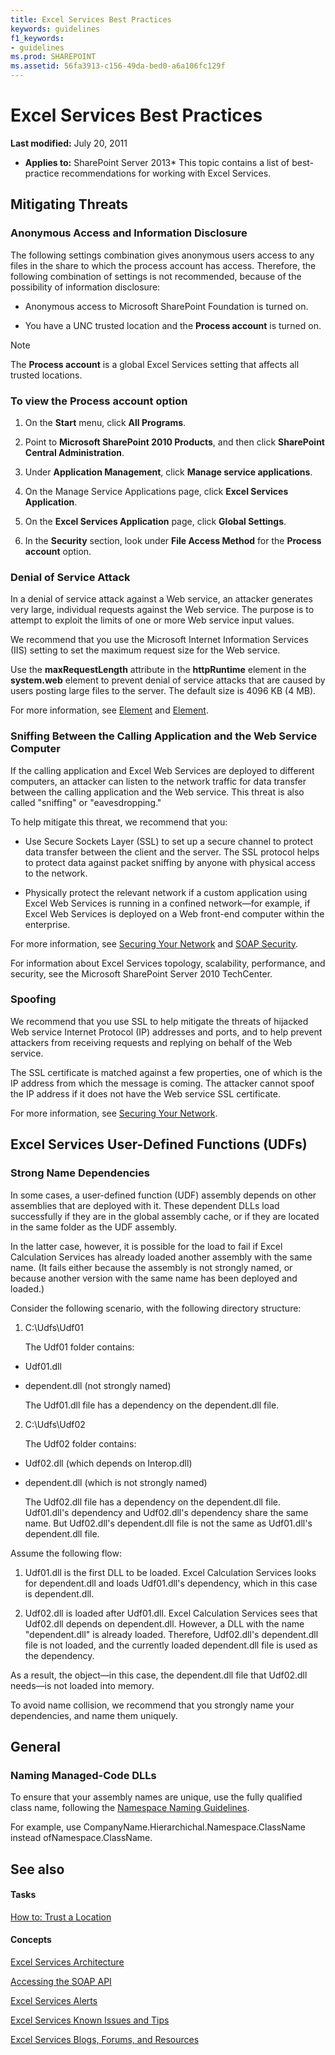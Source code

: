 ```yaml
---
title: Excel Services Best Practices
keywords: guidelines
f1_keywords:
- guidelines
ms.prod: SHAREPOINT
ms.assetid: 56fa3913-c156-49da-bed0-a6a106fc129f
---
```



# Excel Services Best Practices

 **Last modified:** July 20, 2011
  
    
    

 * **Applies to:** SharePoint Server 2013* 
This topic contains a list of best-practice recommendations for working with Excel Services. 
  
    
    


## Mitigating Threats


### Anonymous Access and Information Disclosure

The following settings combination gives anonymous users access to any files in the share to which the process account has access. Therefore, the following combination of settings is not recommended, because of the possibility of information disclosure: 
  
    
    

- Anonymous access to Microsoft SharePoint Foundation is turned on. 
    
  
- You have a UNC trusted location and the  **Process account** is turned on.
    
  

> [!Note]  
> The  **Process account** is a global Excel Services setting that affects all trusted locations.
  
    
    


### To view the Process account option


1. On the  **Start** menu, click **All Programs**. 
    
  
2. Point to  **Microsoft SharePoint 2010 Products**, and then click  **SharePoint Central Administration**. 
    
  
3. Under  **Application Management**, click  **Manage service applications**. 
    
  
4. On the Manage Service Applications page, click  **Excel Services Application**. 
    
  
5. On the  **Excel Services Application** page, click **Global Settings**. 
    
  
6. In the  **Security** section, look under **File Access Method** for the **Process account** option.
    
  

### Denial of Service Attack

In a denial of service attack against a Web service, an attacker generates very large, individual requests against the Web service. The purpose is to attempt to exploit the limits of one or more Web service input values. 
  
    
    
We recommend that you use the Microsoft Internet Information Services (IIS) setting to set the maximum request size for the Web service. 
  
    
    
Use the  **maxRequestLength** attribute in the **httpRuntime** element in the **system.web** element to prevent denial of service attacks that are caused by users posting large files to the server. The default size is 4096 KB (4 MB).
  
    
    
For more information, see  [<httpRuntime> Element](http://msdn.microsoft.com/library/e9b81350-8aaf-47cc-9843-5f7d0c59f369.aspx) and [<maxRequestLength> Element](http://msdn.microsoft.com/library/fd52b2c5-5014-4e6f-b869-4ea666dc83d6.aspx). 
  
    
    

### Sniffing Between the Calling Application and the Web Service Computer

If the calling application and Excel Web Services are deployed to different computers, an attacker can listen to the network traffic for data transfer between the calling application and the Web service. This threat is also called "sniffing" or "eavesdropping." 
  
    
    
To help mitigate this threat, we recommend that you: 
  
    
    

- Use Secure Sockets Layer (SSL) to set up a secure channel to protect data transfer between the client and the server. The SSL protocol helps to protect data against packet sniffing by anyone with physical access to the network. 
    
  
- Physically protect the relevant network if a custom application using Excel Web Services is running in a confined network—for example, if Excel Web Services is deployed on a Web front-end computer within the enterprise. 
    
  
For more information, see  [Securing Your Network](http://msdn.microsoft.com/library/af62ece0-0dd7-4b8e-ad12-4d13f2d60816.aspx) and [SOAP Security](http://msdn.microsoft.com/en-us/library/aa912494.aspx). 
  
    
    
For information about Excel Services topology, scalability, performance, and security, see the Microsoft SharePoint Server 2010 TechCenter. 
  
    
    

### Spoofing

We recommend that you use SSL to help mitigate the threats of hijacked Web service Internet Protocol (IP) addresses and ports, and to help prevent attackers from receiving requests and replying on behalf of the Web service. 
  
    
    
The SSL certificate is matched against a few properties, one of which is the IP address from which the message is coming. The attacker cannot spoof the IP address if it does not have the Web service SSL certificate. 
  
    
    
For more information, see  [Securing Your Network](http://msdn.microsoft.com/library/af62ece0-0dd7-4b8e-ad12-4d13f2d60816.aspx). 
  
    
    

## Excel Services User-Defined Functions (UDFs)


### Strong Name Dependencies

In some cases, a user-defined function (UDF) assembly depends on other assemblies that are deployed with it. These dependent DLLs load successfully if they are in the global assembly cache, or if they are located in the same folder as the UDF assembly. 
  
    
    
In the latter case, however, it is possible for the load to fail if Excel Calculation Services has already loaded another assembly with the same name. (It fails either because the assembly is not strongly named, or because another version with the same name has been deployed and loaded.) 
  
    
    
Consider the following scenario, with the following directory structure: 
  
    
    

1. C:\\Udfs\\Udf01 
    
    The Udf01 folder contains: 
    
  - Udf01.dll 
    
  
  - dependent.dll (not strongly named) 
    
  

    The Udf01.dll file has a dependency on the dependent.dll file. 
    
  
2. C:\\Udfs\\Udf02 
    
    The Udf02 folder contains: 
    
  - Udf02.dll (which depends on Interop.dll) 
    
  
  - dependent.dll (which is not strongly named) 
    
  

    The Udf02.dll file has a dependency on the dependent.dll file. Udf01.dll's dependency and Udf02.dll's dependency share the same name. But Udf02.dll's dependent.dll file is not the same as Udf01.dll's dependent.dll file. 
    
  
Assume the following flow: 
  
    
    

1. Udf01.dll is the first DLL to be loaded. Excel Calculation Services looks for dependent.dll and loads Udf01.dll's dependency, which in this case is dependent.dll. 
    
  
2. Udf02.dll is loaded after Udf01.dll. Excel Calculation Services sees that Udf02.dll depends on dependent.dll. However, a DLL with the name "dependent.dll" is already loaded. Therefore, Udf02.dll's dependent.dll file is not loaded, and the currently loaded dependent.dll file is used as the dependency. 
    
  
As a result, the object—in this case, the dependent.dll file that Udf02.dll needs—is not loaded into memory. 
  
    
    
To avoid name collision, we recommend that you strongly name your dependencies, and name them uniquely. 
  
    
    

## General


### Naming Managed-Code DLLs

To ensure that your assembly names are unique, use the fully qualified class name, following the  [Namespace Naming Guidelines](http://msdn.microsoft.com/library/c08bc0d8-9b3a-4564-9af6-71699f62e00d.aspx). 
  
    
    
For example, use CompanyName.Hierarchichal.Namespace.ClassName instead ofNamespace.ClassName. 
  
    
    

## See also


#### Tasks


  
    
    
 [How to: Trust a Location](how-to-trust-a-location.md)
#### Concepts


  
    
    
 [Excel Services Architecture](excel-services-architecture.md)
  
    
    
 [Accessing the SOAP API](accessing-the-soap-api.md)
  
    
    
 [Excel Services Alerts](excel-services-alerts.md)
  
    
    
 [Excel Services Known Issues and Tips](excel-services-known-issues-and-tips.md)
  
    
    
 [Excel Services Blogs, Forums, and Resources](excel-services-blogs-forums-and-resources.md)
